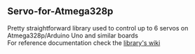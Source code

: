 ## Servo-for-Atmega328p
Pretty straightforward library used to control up to 6 servos on Atmega328p/Arduino Uno and similar boards<br>
For reference documentation check the [library's wiki](https://github.com/Tai-Min/Servo-for-Atmega328p/wiki)
